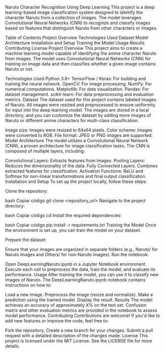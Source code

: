 Naruto Character Recognition Using Deep Learning
This project is a deep learning-based image classification system designed to identify the character Naruto from a collection of images. The model leverages Convolutional Neural Networks (CNN) to recognize and classify images based on features that distinguish Naruto from other characters or images.

Table of Contents
Project Overview
Technologies Used
Dataset
Model Architecture
Installation and Setup
Training the Model
Usage
Results
Contributing
License
Project Overview
This project aims to create a machine learning model capable of identifying the anime character Naruto from images. The model uses Convolutional Neural Networks (CNN) for training on image data and then classifies whether a given image contains Naruto or not.

Technologies Used
Python 3.8+
TensorFlow / Keras: For building and training the neural network.
OpenCV: For image processing.
NumPy: For numerical computations.
Matplotlib: For data visualization.
Pandas: For dataset management.
scikit-learn: For data preprocessing and evaluation metrics.
Dataset
The dataset used for this project contains labeled images of Naruto. All images were resized and preprocessed to ensure uniformity for input into the deep learning model. The images are stored in a local directory, and you can customize the dataset by adding more images of Naruto or different anime characters for multi-class classification.

Image size: Images were resized to 64x64 pixels.
Color scheme: Images were converted to RGB.
File format: JPEG or PNG images are supported.
Model Architecture
The model utilizes a Convolutional Neural Network (CNN), a proven architecture for image classification tasks. The CNN is composed of multiple layers, including:

Convolutional Layers: Extracts features from images.
Pooling Layers: Reduces the dimensionality of the data.
Fully Connected Layers: Combines extracted features for classification.
Activation Functions: ReLU and Softmax for non-linear transformations and final output classification.
Installation and Setup
To set up the project locally, follow these steps:

Clone the repository:

bash
Copiar código
git clone <repository_url>
Navigate to the project directory:

bash
Copiar código
cd <project-directory>
Install the required dependencies:

bash
Copiar código
pip install -r requirements.txt
Training the Model
Once the environment is set up, you can train the model on your dataset.

Prepare the dataset:

Ensure that your images are organized in separate folders (e.g., Naruto/ for Naruto images and Others/ for non-Naruto images).
Run the notebook:

Open DeepLearningNaruto.ipynb in a Jupyter Notebook environment.
Execute each cell to preprocess the data, train the model, and evaluate its performance.
Usage
After training the model, you can use it to classify new images of Naruto. The DeepLearningNaruto.ipynb notebook contains instructions on how to:

Load a new image.
Preprocess the image (resize and normalize).
Make a prediction using the trained model.
Display the result.
Results
The model achieves an accuracy of approximately X% on the test set.
Confusion matrix and other evaluation metrics are provided in the notebook to assess model performance.
Contributing
Contributions are welcome! If you'd like to add new features or improve the code, feel free to:

Fork the repository.
Create a new branch for your changes.
Submit a pull request with a detailed description of the changes made.
License
This project is licensed under the MIT License. See the LICENSE file for more details.